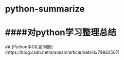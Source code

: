 # python-summarize
####对python学习整理总结
  ===========================================================================================================
<bz>
<bz>
## [Python中GIL锁问题](https://blog.csdn.net/aransam/article/details/79982507)
